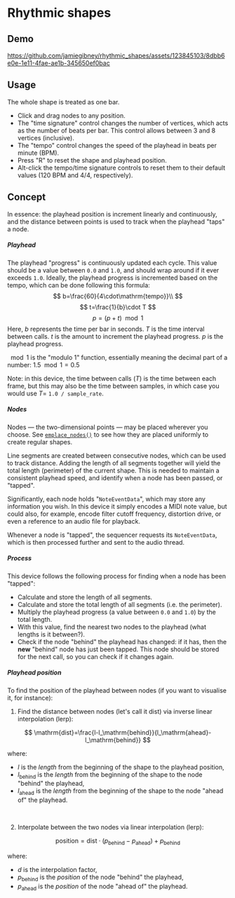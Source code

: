 # Rhythmic shapes
## Demo
https://github.com/jamiegibney/rhythmic_shapes/assets/123845103/8dbb6e0e-1e11-4fae-ae1b-345650ef0bac

## Usage
The whole shape is treated as one bar.

- Click and drag nodes to any position.
- The "time signature" control changes the number of vertices, which acts as the number of beats per bar. This control allows between 3 and 8 vertices (inclusive).
- The "tempo" control changes the speed of the playhead in beats per minute (BPM).
- Press "R" to reset the shape and playhead position.
- Alt-click the tempo/time signature controls to reset them to their default values (120 BPM and 4/4, respectively).

## Concept

In essence: the playhead position is increment linearly and continuously, and the distance between points is used to track when the playhead "taps" a node.

##### Playhead
The playhead "progress" is continuously updated each cycle. This value should be a value between `0.0` and `1.0`, and should wrap around if it ever exceeds `1.0`. Ideally, the playhead progress is incremented based on the tempo, which can be done following this formula:
$$
b=\frac{60}{4\cdot\mathrm{tempo}}\\
$$
$$
t=\frac{1}{b}\cdot T
$$
$$
p=(p+t)\mod1
$$
Here, $b$ represents the time per bar in seconds. $T$ is the time interval between calls. $t$ is the amount to increment the playhead progress. $p$ is the playhead progress.

$\mod1$ is the "modulo 1" function, essentially meaning the decimal part of a number: $1.5\mod1=0.5$

Note: in this device, the time between calls ($T$) is the time between each frame, but this may also be the time between samples, in which case you would use $T=$ `1.0 / sample_rate`.

##### Nodes
Nodes — the two-dimensional points — may be placed wherever you choose. See [`emplace_nodes()`](./src/ui/shape/mod.rs#L219) to see how they are placed uniformly to create regular shapes.

Line segments are created between consecutive nodes, which can be used to track distance. Adding the length of all segments together will yield the total length (perimeter) of the current shape. This is needed to maintain a consistent playhead speed, and identify when a node has been passed, or "tapped".

Significantly, each node holds "`NoteEventData`", which may store any information you wish. In this device it simply encodes a MIDI note value, but could also, for example, encode filter cutoff frequency, distortion drive, or even a reference to an audio file for playback. 

Whenever a node is "tapped", the sequencer requests its `NoteEventData`, which is then processed further and sent to the audio thread.

##### Process
This device follows the following process for finding when a node has been "tapped":

- Calculate and store the length of all segments.
- Calculate and store the total length of all segments (i.e. the perimeter).
- Multiply the playhead progress (a value between `0.0` and `1.0`) by the total length.
- With this value, find the nearest two nodes to the playhead (what lengths is it between?).
- Check if the node "behind" the playhead has changed: if it has, then the **new** "behind" node has just been tapped. This node should be stored for the next call, so you can check if it changes again.

##### Playhead position

To find the position of the playhead between nodes (if you want to visualise it, for instance):

1. Find the distance between nodes (let's call it $\mathrm{dist}$) via inverse linear interpolation (lerp):

$$
\mathrm{dist}=\frac{l-l_\mathrm{behind}}{l_\mathrm{ahead}-l_\mathrm{behind}}
$$

where:
- $l$ is the *length* from the beginning of the shape to the playhead position,
- $l_\mathrm{behind}$ is the *length* from the beginning of the shape to the node "behind" the playhead,
- $l_\mathrm{ahead}$ is the *length* from the beginning of the shape to the node "ahead of" the playhead.

</br>

2. Interpolate between the two nodes via linear interpolation (lerp):

$$
\mathrm{position}=\mathrm{dist}\cdot(p_\mathrm{behind}-p_\mathrm{ahead})+p_\mathrm{behind}
$$

where:
- $d$ is the interpolation factor,
- $p_\mathrm{behind}$ is the *position* of the node "behind" the playhead,
- $p_\mathrm{ahead}$ is the *position* of the node "ahead of" the playhead.
